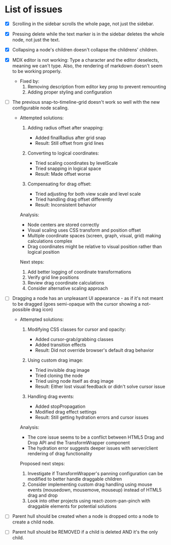 # List of issues

- [X] Scrolling in the sidebar scrolls the whole page, not just the sidebar.
- [X] Pressing delete while the text marker is in the sidebar deletes the whole node, not just the text.
- [X] Collapsing a node's children doesn't collapse the childrens' children.
- [X] MDX editor is not working: Type a character and the editor deselects, meaning we can't type. Also, the rendering of markdown doesn't seem to be working properly.
  - Fixed by:
    1. Removing description from editor key prop to prevent remounting
    2. Adding proper styling and configuration
- [ ] The previous snap-to-timeline-grid doesn't work so well with the new configurable node scaling.
  - Attempted solutions:
    1. Adding radius offset after snapping:
       - Added finalRadius after grid snap
       - Result: Still offset from grid lines
    
    2. Converting to logical coordinates:
       - Tried scaling coordinates by levelScale
       - Tried snapping in logical space
       - Result: Made offset worse
    
    3. Compensating for drag offset:
       - Tried adjusting for both view scale and level scale
       - Tried handling drag offset differently
       - Result: Inconsistent behavior
    
    Analysis:
    - Node centers are stored correctly
    - Visual scaling uses CSS transform and position offset
    - Multiple coordinate spaces (screen, graph, visual, grid) making calculations complex
    - Drag coordinates might be relative to visual position rather than logical position

    Next steps:
    1. Add better logging of coordinate transformations
    2. Verify grid line positions
    3. Review drag coordinate calculations
    4. Consider alternative scaling approach

- [ ] Dragging a node has an unpleasant UI appearance - as if it's not meant to be dragged (goes semi-opaque with the cursor showing a not-possible drag icon)
  - Attempted solutions:
    1. Modifying CSS classes for cursor and opacity:
       - Added cursor-grab/grabbing classes
       - Added transition effects
       - Result: Did not override browser's default drag behavior
    
    2. Using custom drag image:
       - Tried invisible drag image
       - Tried cloning the node
       - Tried using node itself as drag image
       - Result: Either lost visual feedback or didn't solve cursor issue
    
    3. Handling drag events:
       - Added stopPropagation
       - Modified drag effect settings
       - Result: Still getting hydration errors and cursor issues
    
    Analysis:
    - The core issue seems to be a conflict between HTML5 Drag and Drop API and the TransformWrapper component
    - The hydration error suggests deeper issues with server/client rendering of drag functionality
    
    Proposed next steps:
    1. Investigate if TransformWrapper's panning configuration can be modified to better handle draggable children
    2. Consider implementing custom drag handling using mouse events (mousedown, mousemove, mouseup) instead of HTML5 drag and drop
    3. Look into other projects using react-zoom-pan-pinch with draggable elements for potential solutions

- [ ] Parent hull should be created when a node is dropped onto a node to create a child node.
- [ ] Parent hull should be REMOVED if a child is deleted AND it's the only child.